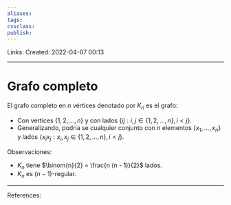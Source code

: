 ```yaml
---
aliases: 
tags: 
cssclass: 
publish: 
---
```


Links: 
Created: 2022-04-07 00:13

---
# Grafo completo

 El grafo completo en $n$ vértices denotado por $K_n$ es el grafo:
* Con vertices $\{1, 2, ..., n\}$ y con lados $\{ij : i,j \in \{1, 2, ..., n\}, i < j\}$.
* Generalizando, podria se cualquier conjunto con $n$ elementos $\{x_1, ..., x_n\}$ y lados $\{x_ix_j : x_i,x_j \in \{1, 2, ..., n\}, i < j\}$.

Observaciones:
* $K_n$ tiene $\binom{n}{2} = \frac{n (n - 1)}{2}$ lados.
* $K_n$ es ($n-1$)-regular.

---
References: 